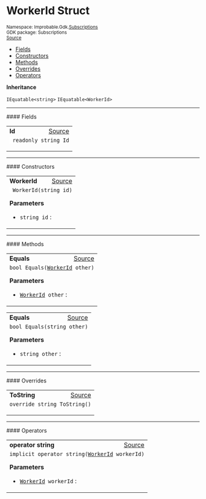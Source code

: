
# WorkerId Struct
<sup>
Namespace: Improbable.Gdk.<a href="{{urlRoot}}/api/subscriptions-index">Subscriptions</a><br/>
GDK package: Subscriptions<br/>
<a href="https://www.github.com/spatialos/gdk-for-unity/blob/51790202/workers/unity/Packages/io.improbable.gdk.core/Subscriptions/StandardSubscriptionManagers/WorkerIdSubscriptionManager.cs/#L35">Source</a>
<style>
a code {
                    padding: 0em 0.25em!important;
}
code {
                    background-color: #ffffff!important;
}
</style>
</sup>
<nav id="pageToc" class="page-toc"><ul><li><a href="#fields">Fields</a>
<li><a href="#constructors">Constructors</a>
<li><a href="#methods">Methods</a>
<li><a href="#overrides">Overrides</a>
<li><a href="#operators">Operators</a>
</ul></nav>



</p>

<b>Inheritance</b>

<code>IEquatable&lt;string&gt;</code>
<code>IEquatable&lt;WorkerId&gt;</code>






</p>
<hr style="width:100%; border-top-color:#d8d8d8" />
#### Fields


</p>




<table width="100%">
    <tr>
        <td style="border-right:none"><a id="id"></a><b>Id</b></td>
        <td style="border-left:none; text-align:right"><a href="https://www.github.com/spatialos/gdk-for-unity/blob/51790202/workers/unity/Packages/io.improbable.gdk.core/Subscriptions/StandardSubscriptionManagers/WorkerIdSubscriptionManager.cs/#L37">Source</a></td>
    </tr>
    <tr>
        <td colspan="2">
<code> readonly string Id</code></p>


</td>
    </tr>
</table>







</p>
<hr style="width:100%; border-top-color:#d8d8d8" />
#### Constructors


</p>




<table width="100%">
    <tr>
        <td style="border-right:none"><a id="workerid-string"></a><b>WorkerId</b></td>
        <td style="border-left:none; text-align:right"><a href="https://www.github.com/spatialos/gdk-for-unity/blob/51790202/workers/unity/Packages/io.improbable.gdk.core/Subscriptions/StandardSubscriptionManagers/WorkerIdSubscriptionManager.cs/#L39">Source</a></td>
    </tr>
    <tr>
        <td colspan="2">
<code> WorkerId(string id)</code></p>



</p>

<b>Parameters</b>

<ul>
<li><code>string id</code> : </li>
</ul>





</td>
    </tr>
</table>




</p>
<hr style="width:100%; border-top-color:#d8d8d8" />
#### Methods


</p>




<table width="100%">
    <tr>
        <td style="border-right:none"><a id="equals-workerid"></a><b>Equals</b></td>
        <td style="border-left:none; text-align:right"><a href="https://www.github.com/spatialos/gdk-for-unity/blob/51790202/workers/unity/Packages/io.improbable.gdk.core/Subscriptions/StandardSubscriptionManagers/WorkerIdSubscriptionManager.cs/#L44">Source</a></td>
    </tr>
    <tr>
        <td colspan="2">
<code>bool Equals(<a href="{{urlRoot}}/api/subscriptions/worker-id">WorkerId</a> other)</code></p>



</p>

<b>Parameters</b>

<ul>
<li><code><a href="{{urlRoot}}/api/subscriptions/worker-id">WorkerId</a> other</code> : </li>
</ul>





</td>
    </tr>
</table>


<table width="100%">
    <tr>
        <td style="border-right:none"><a id="equals-string"></a><b>Equals</b></td>
        <td style="border-left:none; text-align:right"><a href="https://www.github.com/spatialos/gdk-for-unity/blob/51790202/workers/unity/Packages/io.improbable.gdk.core/Subscriptions/StandardSubscriptionManagers/WorkerIdSubscriptionManager.cs/#L54">Source</a></td>
    </tr>
    <tr>
        <td colspan="2">
<code>bool Equals(string other)</code></p>



</p>

<b>Parameters</b>

<ul>
<li><code>string other</code> : </li>
</ul>





</td>
    </tr>
</table>




</p>
<hr style="width:100%; border-top-color:#d8d8d8" />
#### Overrides


</p>




<table width="100%">
    <tr>
        <td style="border-right:none"><a id="tostring"></a><b>ToString</b></td>
        <td style="border-left:none; text-align:right"><a href="https://www.github.com/spatialos/gdk-for-unity/blob/51790202/workers/unity/Packages/io.improbable.gdk.core/Subscriptions/StandardSubscriptionManagers/WorkerIdSubscriptionManager.cs/#L64">Source</a></td>
    </tr>
    <tr>
        <td colspan="2">
<code>override string ToString()</code></p>






</td>
    </tr>
</table>




</p>
<hr style="width:100%; border-top-color:#d8d8d8" />
#### Operators


</p>




<table width="100%">
    <tr>
        <td style="border-right:none"><a id="operator-string-workerid"></a><b>operator string</b></td>
        <td style="border-left:none; text-align:right"><a href="https://www.github.com/spatialos/gdk-for-unity/blob/51790202/workers/unity/Packages/io.improbable.gdk.core/Subscriptions/StandardSubscriptionManagers/WorkerIdSubscriptionManager.cs/#L69">Source</a></td>
    </tr>
    <tr>
        <td colspan="2">
<code>implicit operator string(<a href="{{urlRoot}}/api/subscriptions/worker-id">WorkerId</a> workerId)</code></p>



</p>

<b>Parameters</b>

<ul>
<li><code><a href="{{urlRoot}}/api/subscriptions/worker-id">WorkerId</a> workerId</code> : </li>
</ul>





</td>
    </tr>
</table>



